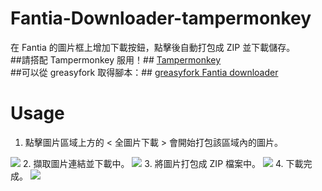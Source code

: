 # Fantia-Downloader-tampermonkey
在 Fantia 的圖片框上增加下載按鈕，點擊後自動打包成 ZIP 並下載儲存。 <br>
##請搭配 Tampermonkey 服用！##
[Tampermonkey](https://www.tampermonkey.net/)
<br>
##可以從 greasyfork 取得腳本：##
[greasyfork Fantia downloader](https://greasyfork.org/zh-TW/scripts/423306-fantia-downloader)

# Usage
1. 點擊圖片區域上方的 < 全圖片下載 > 會開始打包該區域內的圖片。
<img src="https://imgur.com/SyRh7mZ" />
2. 擷取圖片連結並下載中。
<img src="https://imgur.com/FT7rY3Z" />
3. 將圖片打包成 ZIP 檔案中。
<img src="https://imgur.com/K6IQ8Cj" />
4. 下載完成。
<img src="https://imgur.com/zP1QGMc" />
